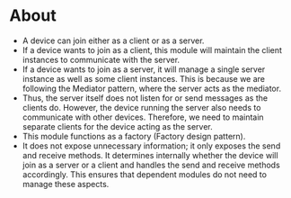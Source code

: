 # About
- A device can join either as a client or as a server.
- If a device wants to join as a client, this module will maintain the client instances to communicate with the server.
- If a device wants to join as a server, it will manage a single server instance as well as some client instances. This is because we are following the Mediator pattern, where the server acts as the mediator. 
- Thus, the server itself does not listen for or send messages as the clients do. However, the device running the server also needs to communicate with other devices. Therefore, we need to maintain separate clients for the device acting as the server.
- This module functions as a factory (Factory design pattern).
- It does not expose unnecessary information; it only exposes the send and receive methods. It determines internally whether the device 
will join as a server or a client and handles the send and receive methods accordingly. This ensures that dependent modules do not need to manage these aspects.